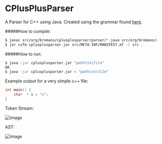 # CPlusPlusParser

A Parser for C++ using Java. Created using the grammar found [here](http://www.nongnu.org/hcb/).

#####How to compile:
```bash
$ javac src/org/bromano/cplusplusparser/parser/*.java src/org/bromano/cplusplusparser/scanner/*.java src/org/bromano/cplusplusparser/Main.java
$ jar cvfm cplusplusparser.jar src/META-INF/MANIFEST.mf -C src .
```
#####How to run:
```bash
$ java -jar cplusplusparser.jar "path\to\file" 
OR
$ java -jar cplusplusparser.jar < "path\to\file"
```
Example output for a very simple c++ file:
```c++
int main() {
    char  * s = "s";
}
```

Token Stream:

![image](https://cloud.githubusercontent.com/assets/9221137/11496234/27070072-97d6-11e5-984e-bd3b4a27776b.png)

AST:

![image](https://cloud.githubusercontent.com/assets/9221137/11496246/3da2f584-97d6-11e5-9170-5dbff76712c1.png)
